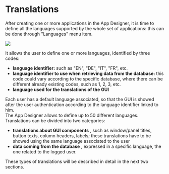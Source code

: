 # Translations

After creating one or more applications in the App Designer, it is time to define all the languages supported by the whole set of applications: this can be done through "Languages" menu item.

![](http://4wsplatform.org/wp-content/uploads/2015/12/langs-1024x438.jpg)

It allows the user to define one or more languages, identified by three codes:

* **language identifier:** such as "EN", "DE", "IT", "FR", etc.
* **language identifier to use when retrieving data from the database:**  this code could vary according to the specific database, where there can be different already existing codes, such as 1, 2, 3, etc.
* **language used for the translations of the GUI** 

Each user has a default language associated, so that the GUI is showed after the user authentication according to the language identifier linked to him.  
The App Designer allows to define up to 50 different languages.  
Translations can be divided into two categories:

* **translations about GUI components** , such as window/panel titles, button texts, column headers, labels; these translations have to be showed using the same language associated to the user
* **data coming from the database** , expressed in a specific language, the one related to the logged user.

These types of translations will be described in detail in the next two sections.

